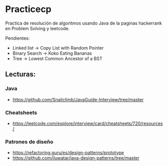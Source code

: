 # Practicecp
Practica de resolución de algoritmos usando Java de la paginas hackerrank en Problem Solving y leetcode. 

Pendientes:
  - Linked list -> Copy List with Random Pointer
  - Binary Search -> Koko Eating Bananas
  - Tree -> Lowest Common Ancestor of a BST


## Lecturas:

### Java
  - https://github.com/Snailclimb/JavaGuide-Interview/tree/master

### Cheatsheets
  - https://leetcode.com/explore/interview/card/cheatsheets/720/resources/

### Patrones de diseño
  - https://refactoring.guru/es/design-patterns/prototype
  - https://github.com/iluwatar/java-design-patterns/tree/master


